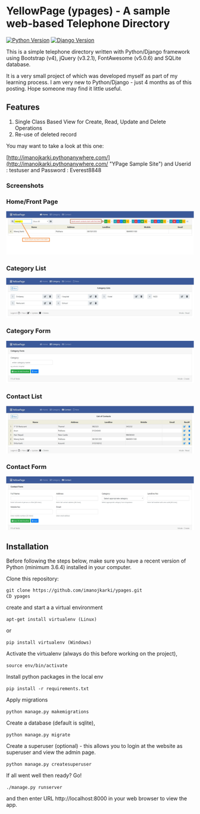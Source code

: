 
# YellowPage (ypages) - A sample web-based Telephone Directory

[![Python Version](https://img.shields.io/badge/python-3.6-brightgreen.svg)](https://python.org)
[![Django Version](https://img.shields.io/badge/django-2.0-brightgreen.svg)](https://djangoproject.com)

This is a simple telephone directory written with Python/Django framework using Bootstrap (v4), jQuery (v3.2.1), FontAwesome (v5.0.6) and SQLite database.

It is a very small project of which was developed myself as part of my learning process. I am very new to Python/Django - just 4 months as of this posting. Hope someone may find it little useful.

## Features
1. Single Class Based View for Create, Read, Update and Delete Operations
2. Re-use of deleted record

You may want to take a look at this one:

[http://imanojkarki.pythonanywhere.com/](http://imanojkarki.pythonanywhere.com/ "YPage Sample Site") and 
Userid : testuser and Password : Everest8848

### Screenshots

### Home/Front Page
![alt text](https://github.com/imanojkarki/ypages/blob/master/screenshot/ypages.JPG "YPages - Home/Main Page Screen")

### Category List
![alt text](https://github.com/imanojkarki/ypages/blob/master/screenshot/category_list.JPG "YPages - Screenshot of Category List")

### Category Form
![alt text](https://github.com/imanojkarki/ypages/blob/master/screenshot/category_form.JPG "YPages - Screenshot of Category Form")

### Contact List
![alt text](https://github.com/imanojkarki/ypages/blob/master/screenshot/contact_list.JPG "YPages - Screenshot of Contact List")

### Contact Form
![alt text](https://github.com/imanojkarki/ypages/blob/master/screenshot/contact_form.JPG "YPages - Screenshot of Contact Form")


## Installation 
 
Before following the steps below, make sure you have a recent version of Python (minimum 3.6.4) installed in your computer. 

Clone this repository:
```
git clone https://github.com/imanojkarki/ypages.git
CD ypages
```

create and start a a virtual environment

```apt-get install virtualenv (Linux) ```

or 

```pip install virtualenv (Windows)```
 
Activate the virtualenv (always do this before working on the project),

```source env/bin/activate```
 
Install python packages in the local env

```pip install -r requirements.txt```

Apply migrations

```python manage.py makemigrations```

Create a database (default is sqlite),

```python manage.py migrate```
 
Create a superuser (optional) - this allows you to login at the website as superuser and view the admin page.

```python manage.py createsuperuser```
 
If all went well then ready? Go!
 
```./manage.py runserver```

and then enter URL http://localhost:8000 in your web browser to view the app. 

